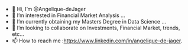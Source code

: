 - 👋 Hi, I’m @Angelique-deJager
- 👀 I’m interested in Financial Market Analysis ...
- 🌱 I’m currently obtaining my Masters Degree in Data Science ...
- 💞️ I’m looking to collaborate on Investments, Financial Market, trends, etc...
- 📫 How to reach me :https://www.linkedin.com/in/angelique-de-jager.

<!---
Angelique-deJager/Angelique-deJager is a ✨ special ✨ repository because its `README.md` (this file) appears on your GitHub profile.
You can click the Preview link to take a look at your changes.
--->
